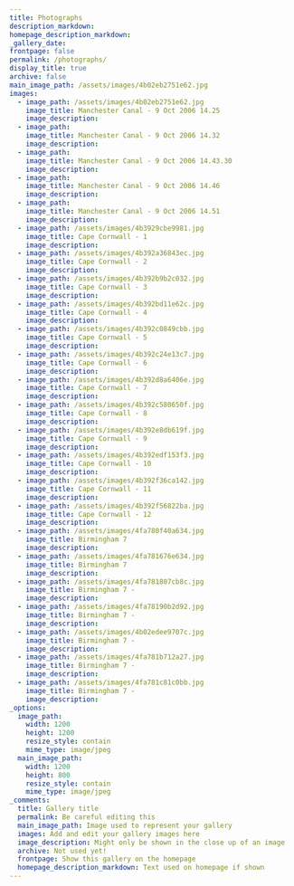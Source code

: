 ```yaml
---
title: Photographs
description_markdown:
homepage_description_markdown:
_gallery_date:
frontpage: false
permalink: /photographs/
display_title: true
archive: false
main_image_path: /assets/images/4b02eb2751e62.jpg
images:
  - image_path: /assets/images/4b02eb2751e62.jpg
    image_title: Manchester Canal - 9 Oct 2006 14.25
    image_description:
  - image_path:
    image_title: Manchester Canal - 9 Oct 2006 14.32
    image_description:
  - image_path:
    image_title: Manchester Canal - 9 Oct 2006 14.43.30
    image_description:
  - image_path:
    image_title: Manchester Canal - 9 Oct 2006 14.46
    image_description:
  - image_path:
    image_title: Manchester Canal - 9 Oct 2006 14.51
    image_description:
  - image_path: /assets/images/4b3929cbe9981.jpg
    image_title: Cape Cornwall - 1
    image_description:
  - image_path: /assets/images/4b392a36843ec.jpg
    image_title: Cape Cornwall - 2
    image_description:
  - image_path: /assets/images/4b392b9b2c032.jpg
    image_title: Cape Cornwall - 3
    image_description:
  - image_path: /assets/images/4b392bd11e62c.jpg
    image_title: Cape Cornwall - 4
    image_description:
  - image_path: /assets/images/4b392c0849cbb.jpg
    image_title: Cape Cornwall - 5
    image_description:
  - image_path: /assets/images/4b392c24e13c7.jpg
    image_title: Cape Cornwall - 6
    image_description:
  - image_path: /assets/images/4b392d8a6406e.jpg
    image_title: Cape Cornwall - 7
    image_description:
  - image_path: /assets/images/4b392c580650f.jpg
    image_title: Cape Cornwall - 8
    image_description:
  - image_path: /assets/images/4b392e8db619f.jpg
    image_title: Cape Cornwall - 9
    image_description:
  - image_path: /assets/images/4b392edf153f3.jpg
    image_title: Cape Cornwall - 10
    image_description:
  - image_path: /assets/images/4b392f36ca142.jpg
    image_title: Cape Cornwall - 11
    image_description:
  - image_path: /assets/images/4b392f56822ba.jpg
    image_title: Cape Cornwall - 12
    image_description:
  - image_path: /assets/images/4fa780f40a634.jpg
    image_title: Birmingham 7
    image_description:
  - image_path: /assets/images/4fa781676e634.jpg
    image_title: Birmingham 7
    image_description:
  - image_path: /assets/images/4fa781807cb8c.jpg
    image_title: Birmingham 7 -
    image_description:
  - image_path: /assets/images/4fa78190b2d92.jpg
    image_title: Birmingham 7 -
    image_description:
  - image_path: /assets/images/4b02edee9707c.jpg
    image_title: Birmingham 7 -
    image_description:
  - image_path: /assets/images/4fa781b712a27.jpg
    image_title: Birmingham 7 -
    image_description:
  - image_path: /assets/images/4fa781c81c0bb.jpg
    image_title: Birmingham 7 -
    image_description:
_options:
  image_path:
    width: 1200
    height: 1200
    resize_style: contain
    mime_type: image/jpeg
  main_image_path:
    width: 1200
    height: 800
    resize_style: contain
    mime_type: image/jpeg
_comments:
  title: Gallery title
  permalink: Be careful editing this
  main_image_path: Image used to represent your gallery
  images: Add and edit your gallery images here
  image_description: Might only be shown in the close up of an image
  archive: Not used yet!
  frontpage: Show this gallery on the homepage
  homepage_description_markdown: Text used on homepage if shown
---
```

